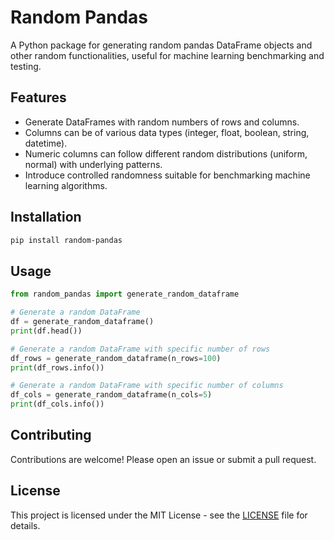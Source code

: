 # Random Pandas

A Python package for generating random pandas DataFrame objects and other random functionalities, useful for machine learning benchmarking and testing.

## Features

- Generate DataFrames with random numbers of rows and columns.
- Columns can be of various data types (integer, float, boolean, string, datetime).
- Numeric columns can follow different random distributions (uniform, normal) with underlying patterns.
- Introduce controlled randomness suitable for benchmarking machine learning algorithms.

## Installation

```bash
pip install random-pandas
```

## Usage

```python
from random_pandas import generate_random_dataframe

# Generate a random DataFrame
df = generate_random_dataframe()
print(df.head())

# Generate a random DataFrame with specific number of rows
df_rows = generate_random_dataframe(n_rows=100)
print(df_rows.info())

# Generate a random DataFrame with specific number of columns
df_cols = generate_random_dataframe(n_cols=5)
print(df_cols.info())
```

## Contributing

Contributions are welcome! Please open an issue or submit a pull request.

## License

This project is licensed under the MIT License - see the [LICENSE](LICENSE) file for details.
